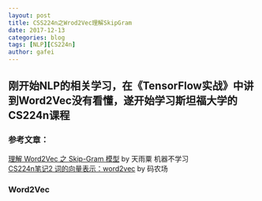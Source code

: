 ```yaml
---
layout: post
title: CSS224n之Wrod2Vec理解SkipGram
date: 2017-12-13
categories: blog
tags: [NLP][CS224n]
author: gafei
---
```


## 刚开始NLP的相关学习，在《TensorFlow实战》中讲到Word2Vec没有看懂，遂开始学习斯坦福大学的CS224n课程

### 参考文章：  
[理解 Word2Vec 之 Skip-Gram 模型](https://zhuanlan.zhihu.com/p/27234078) by 天雨粟 机器不学习  
[CS224n笔记2 词的向量表示：word2vec](http://www.hankcs.com/nlp/word-vector-representations-word2vec.html) by 码农场  

### Word2Vec
 
